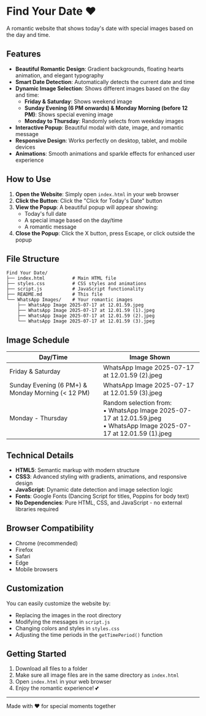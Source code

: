 # Find Your Date ❤️

A romantic website that shows today's date with special images based on the day and time.

## Features

- **Beautiful Romantic Design**: Gradient backgrounds, floating hearts animation, and elegant typography
- **Smart Date Detection**: Automatically detects the current date and time
- **Dynamic Image Selection**: Shows different images based on the day and time:
  - **Friday & Saturday**: Shows weekend image
  - **Sunday Evening (6 PM onwards) & Monday Morning (before 12 PM)**: Shows special evening image
  - **Monday to Thursday**: Randomly selects from weekday images
- **Interactive Popup**: Beautiful modal with date, image, and romantic message
- **Responsive Design**: Works perfectly on desktop, tablet, and mobile devices
- **Animations**: Smooth animations and sparkle effects for enhanced user experience

## How to Use

1. **Open the Website**: Simply open `index.html` in your web browser
2. **Click the Button**: Click the "Click for Today's Date" button
3. **View the Popup**: A beautiful popup will appear showing:
   - Today's full date
   - A special image based on the day/time
   - A romantic message
4. **Close the Popup**: Click the X button, press Escape, or click outside the popup

## File Structure

```
Find Your Date/
├── index.html          # Main HTML file
├── styles.css          # CSS styles and animations
├── script.js           # JavaScript functionality
├── README.md           # This file
└── WhatsApp Images/    # Your romantic images
    ├── WhatsApp Image 2025-07-17 at 12.01.59.jpeg
    ├── WhatsApp Image 2025-07-17 at 12.01.59 (1).jpeg
    ├── WhatsApp Image 2025-07-17 at 12.01.59 (2).jpeg
    └── WhatsApp Image 2025-07-17 at 12.01.59 (3).jpeg
```

## Image Schedule

| Day/Time | Image Shown |
|----------|-------------|
| Friday & Saturday | WhatsApp Image 2025-07-17 at 12.01.59 (2).jpeg |
| Sunday Evening (6 PM+) & Monday Morning (< 12 PM) | WhatsApp Image 2025-07-17 at 12.01.59 (3).jpeg |
| Monday - Thursday | Random selection from:<br>• WhatsApp Image 2025-07-17 at 12.01.59.jpeg<br>• WhatsApp Image 2025-07-17 at 12.01.59 (1).jpeg |

## Technical Details

- **HTML5**: Semantic markup with modern structure
- **CSS3**: Advanced styling with gradients, animations, and responsive design
- **JavaScript**: Dynamic date detection and image selection logic
- **Fonts**: Google Fonts (Dancing Script for titles, Poppins for body text)
- **No Dependencies**: Pure HTML, CSS, and JavaScript - no external libraries required

## Browser Compatibility

- Chrome (recommended)
- Firefox
- Safari
- Edge
- Mobile browsers

## Customization

You can easily customize the website by:
- Replacing the images in the root directory
- Modifying the messages in `script.js`
- Changing colors and styles in `styles.css`
- Adjusting the time periods in the `getTimePeriod()` function

## Getting Started

1. Download all files to a folder
2. Make sure all image files are in the same directory as `index.html`
3. Open `index.html` in your web browser
4. Enjoy the romantic experience! 💕

---

Made with ❤️ for special moments together 